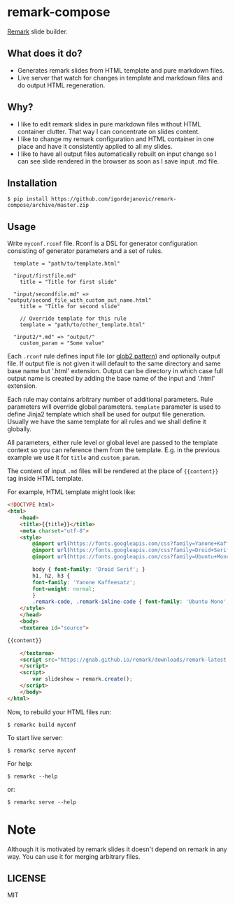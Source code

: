 # remark-compose

[Remark](https://remarkjs.com/) slide builder.

## What does it do?

- Generates remark slides from HTML template and pure markdown files.
- Live server that watch for changes in template and markdown files and 
  do output HTML regeneration. 

## Why?

- I like to edit remark slides in pure markdown files without HTML container
  clutter. That way I can concentrate on slides content.
- I like to change my remark configuration and HTML container in one place and
  have it consistently applied to all my slides.
- I like to have all output files automatically rebuilt on input change so
  I can see slide rendered in the browser as soon as I save input .md file.


## Installation


    $ pip install https://github.com/igordejanovic/remark-compose/archive/master.zip


## Usage

Write `myconf.rconf` file. Rconf is a DSL for generator configuration
consisting of generator parameters and a set of rules.

      template = "path/to/template.html"

      "input/firstfile.md"
        title = "Title for first slide"

      "input/secondfile.md" => "output/second_file_with_custom_out_name.html"
        title = "Title for second slide"

        // Override template for this rule
        template = "path/to/other_template.html"

      "input2/*.md" => "output/"
        custom_param = "Some value"

Each `.rconf` rule defines input file (or [glob2
pattern](https://github.com/miracle2k/python-glob2/)) and optionally output
file. If output file is not given it will default to the same directory and
same base name but '.html' extension. Output can be directory in which case
full output name is created by adding the base name of the input and '.html'
extension.

Each rule may contains arbitrary number of additional parameters. Rule
parameters will override global parameters. `template` parameter is used to
define Jinja2 template which shall be used for output file generation. Usually
we have the same template for all rules and we shall define it globally.

All parameters, either rule level or global level are passed to the template
context so you can reference them from the template. E.g. in the previous
example we use it for `title` and `custom_param`. 

The content of input `.md` files will be rendered at the place of `{{content}}`
tag inside HTML template.

For example, HTML template might look like:

```html
<!DOCTYPE html>
<html>
    <head>
    <title>{{title}}</title>
    <meta charset="utf-8">
    <style>
        @import url(https://fonts.googleapis.com/css?family=Yanone+Kaffeesatz);
        @import url(https://fonts.googleapis.com/css?family=Droid+Serif:400,700,400italic);
        @import url(https://fonts.googleapis.com/css?family=Ubuntu+Mono:400,700,400italic);

        body { font-family: 'Droid Serif'; }
        h1, h2, h3 {
        font-family: 'Yanone Kaffeesatz';
        font-weight: normal;
        }
        .remark-code, .remark-inline-code { font-family: 'Ubuntu Mono'; }
    </style>
    </head>
    <body>
    <textarea id="source">

{{content}}

    </textarea>
    <script src="https://gnab.github.io/remark/downloads/remark-latest.min.js">
    </script>
    <script>
        var slideshow = remark.create();
    </script>
    </body>
</html>
```


Now, to rebuild your HTML files run:

    $ remarkc build myconf


To start live server:

    $ remarkc serve myconf


For help:

    $ remarkc --help


or:

    $ remarkc serve --help


# Note

Although it is motivated by remark slides it doesn't depend on remark in any
way. You can use it for merging arbitrary files.

## LICENSE

MIT

